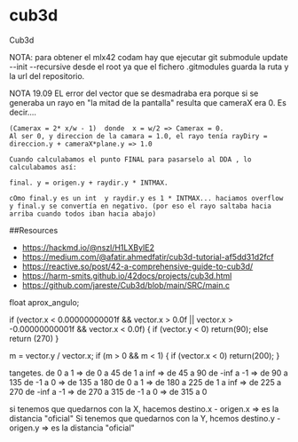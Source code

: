 # cub3d
Cub3d


NOTA: para obtener el mlx42 codam hay que ejecutar 
git submodule update --init --recursive
desde el root ya que el fichero .gitmodules guarda la ruta y la url del repositorio.

NOTA 19.09
	EL error del vector que se desmadraba era porque si se generaba un rayo en "la mitad de la pantalla" resulta que cameraX era 0.
	Es decir....

	(Camerax = 2* x/w - 1)  donde  x = w/2 => Camerax = 0.
	Al ser 0, y direccion de la camara = 1.0, el rayo tenía rayDiry = direccion.y + cameraX*plane.y => 1.0

	Cuando calculabamos el punto FINAL para pasarselo al DDA , lo calculabamos así:

	final. y = origen.y + raydir.y * INTMAX. 

	cOmo final.y es un int  y raydir.y es 1 * INTMAX... haciamos overflow y final.y se convertía en negativo. (por eso el rayo saltaba hacia arriba cuando todos iban hacia abajo) 

##Resources

- https://hackmd.io/@nszl/H1LXByIE2
- https://medium.com/@afatir.ahmedfatir/cub3d-tutorial-af5dd31d2fcf
- https://reactive.so/post/42-a-comprehensive-guide-to-cub3d/
- https://harm-smits.github.io/42docs/projects/cub3d.html
- https://github.com/jareste/Cub3d/blob/main/SRC/main.c





float aprox_angulo;

if (vector.x < 0.00000000001f && vector.x > 0.0f  || vector.x > -0.00000000001f && vector.x < 0.0f)
{
	if (vector.y < 0)
		return(90);
	else
		return (270)
}

m = vector.y / vector.x;
if (m > 0 && m < 1)
{
	if (vector.x < 0)
		return(200);
}	

tangetes.
de 0 a 1 		=> de 0 a 45
de 1 a inf  	=> de 45 a 90
de -inf a -1  	=> de 90 a 135
de -1 a 0  		=> de 135 a 180
de  0 a 1 		=> de 180 a 225
de 1 a inf 		=> de 225 a 270
de -inf a -1 	=> de 270 a 315
de  -1  a 0    	=> de 315 a 0


si tenemos que quedarnos con la X, hacemos destino.x - origen.x => es la distancia "oficial"
Si tenemos que quedarnos con la Y, hcemos destino.y - origen.y => es la distancia "oficial"
